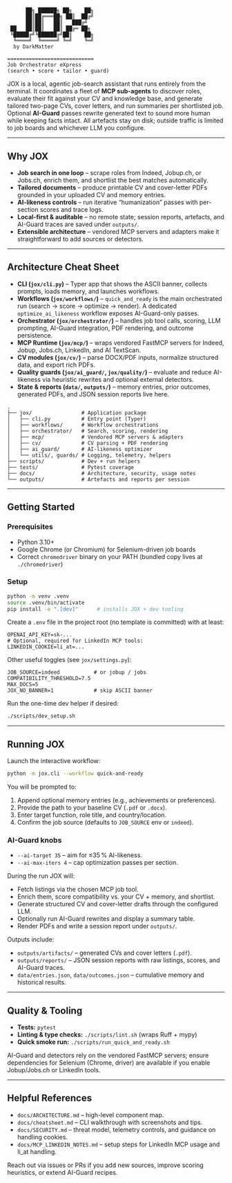 #

```text
      ██╗ ██████╗ ██╗    ██╗
      ██║██╔═══██╗ ██║  ██╔╝
      ██║██║   ██║   ███╔╝
 ██   ██║██║   ██║ ██╔═ ██╗
 ╚█████╔╝╚██████╔╝██║    ██╗
  ╚════╝  ╚═════╝ ╚═╝    ╚═╝
  by DarkMatter

============================
Job Orchestrator eXpress
(search • score • tailor • guard)

```

JOX is a local, agentic job-search assistant that runs entirely from the terminal. It coordinates a fleet of **MCP sub-agents** to discover roles, evaluate their fit against your CV and knowledge base, and generate tailored two-page CVs, cover letters, and run summaries per shortlisted job. Optional **AI-Guard** passes rewrite generated text to sound more human while keeping facts intact. All artefacts stay on disk; outside traffic is limited to job boards and whichever LLM you configure.

---

## Why JOX

- **Job search in one loop** – scrape roles from Indeed, Jobup.ch, or Jobs.ch, enrich them, and shortlist the best matches automatically.
- **Tailored documents** – produce printable CV and cover-letter PDFs grounded in your uploaded CV and memory entries.
- **AI-likeness controls** – run iterative “humanization” passes with per-section scores and trace logs.
- **Local-first & auditable** – no remote state; session reports, artefacts, and AI-Guard traces are saved under `outputs/`.
- **Extensible architecture** – vendored MCP servers and adapters make it straightforward to add sources or detectors.

---

## Architecture Cheat Sheet

- **CLI (`jox/cli.py`)** – Typer app that shows the ASCII banner, collects prompts, loads memory, and launches workflows.
- **Workflows (`jox/workflows/`)** – `quick_and_ready` is the main orchestrated run (search → score → optimize → render). A dedicated `optimize_ai_likeness` workflow exposes AI-Guard-only passes.
- **Orchestrator (`jox/orchestrator/`)** – handles job tool calls, scoring, LLM prompting, AI-Guard integration, PDF rendering, and outcome persistence.
- **MCP Runtime (`jox/mcp/`)** – wraps vendored FastMCP servers for Indeed, Jobup, Jobs.ch, LinkedIn, and AI TextScan.
- **CV modules (`jox/cv/`)** – parse DOCX/PDF inputs, normalize structured data, and export rich PDFs.
- **Quality guards (`jox/ai_guard/`, `jox/quality/`)** – evaluate and reduce AI-likeness via heuristic rewrites and optional external detectors.
- **State & reports (`data/`, `outputs/`)** – memory entries, prior outcomes, generated PDFs, and JSON session reports live here.

```
.
├── jox/                # Application package
│   ├── cli.py          # Entry point (Typer)
│   ├── workflows/      # Workflow orchestrations
│   ├── orchestrator/   # Search, scoring, rendering
│   ├── mcp/            # Vendored MCP servers & adapters
│   ├── cv/             # CV parsing + PDF rendering
│   ├── ai_guard/       # AI-likeness optimizer
│   └── utils/, guards/ # Logging, telemetry, helpers
├── scripts/            # Dev + run helpers
├── tests/              # Pytest coverage
├── docs/               # Architecture, security, usage notes
└── outputs/            # Artefacts and reports per session
```

---

## Getting Started

### Prerequisites
- Python 3.10+
- Google Chrome (or Chromium) for Selenium-driven job boards
- Correct `chromedriver` binary on your PATH (bundled copy lives at `./chromedriver`)

### Setup

```bash
python -m venv .venv
source .venv/bin/activate
pip install -e ".[dev]"      # installs JOX + dev tooling
```

Create a `.env` file in the project root (no template is committed) with at least:

```
OPENAI_API_KEY=sk-...
# Optional, required for LinkedIn MCP tools:
LINKEDIN_COOKIE=li_at=...
```

Other useful toggles (see `jox/settings.py`):

```
JOB_SOURCE=indeed           # or jobup / jobs
COMPATIBILITY_THRESHOLD=7.5
MAX_DOCS=5
JOX_NO_BANNER=1             # skip ASCII banner
```

Run the one-time dev helper if desired:

```bash
./scripts/dev_setup.sh
```

---

## Running JOX

Launch the interactive workflow:

```bash
python -m jox.cli --workflow quick-and-ready
```

You will be prompted to:

1. Append optional memory entries (e.g., achievements or preferences).
2. Provide the path to your baseline CV (`.pdf` or `.docx`).
3. Enter target function, role title, and country/location.
4. Confirm the job source (defaults to `JOB_SOURCE` env or `indeed`).

### AI-Guard knobs
- `--ai-target 35` – aim for ≤35 % AI-likeness.
- `--ai-max-iters 4` – cap optimization passes per section.

During the run JOX will:

- Fetch listings via the chosen MCP job tool.
- Enrich them, score compatibility vs. your CV + memory, and shortlist.
- Generate structured CV and cover-letter drafts through the configured LLM.
- Optionally run AI-Guard rewrites and display a summary table.
- Render PDFs and write a session report under `outputs/`.

Outputs include:
- `outputs/artifacts/` – generated CVs and cover letters (`.pdf`).
- `outputs/reports/` – JSON session reports with raw listings, scores, and AI-Guard traces.
- `data/entries.json`, `data/outcomes.json` – cumulative memory and historical results.

---

## Quality & Tooling

- **Tests:** `pytest`
- **Linting & type checks:** `./scripts/lint.sh` (wraps Ruff + mypy)
- **Quick smoke run:** `./scripts/run_quick_and_ready.sh`

AI-Guard and detectors rely on the vendored FastMCP servers; ensure dependencies for Selenium (Chrome, driver) are available if you enable Jobup/Jobs.ch or LinkedIn tools.

---

## Helpful References

- `docs/ARCHITECTURE.md` – high-level component map.
- `docs/cheatsheet.md` – CLI walkthrough with screenshots and tips.
- `docs/SECURITY.md` – threat model, telemetry controls, and guidance on handling cookies.
- `docs/MCP_LINKEDIN_NOTES.md` – setup steps for LinkedIn MCP usage and li_at handling.

Reach out via issues or PRs if you add new sources, improve scoring heuristics, or extend AI-Guard recipes.
